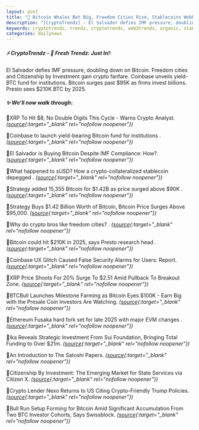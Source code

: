 ```yaml
---
layout: post
title: "🌇 Bitcoin Whales Bet Big, Freedom Cities Rise, Stablecoins Wobble . Bitcoin News"
description: "[CryptoTrendz] - El Salvador defies IMF pressure, doubling down on Bitcoin. Freedom cities and Citizenship by Investment gain crypto fanfare. Coinbase unveils yield-BTC fund for institutions. Bitcoin surges past $95K as firms invest billions. Presto sees $210K BTC by 2025."
keywords: cryptotrendz, trendz, cryptotrends, web3trends, organic, stablecoin, Market, Trump, Investors, Bitcoin, Crypto, BTC
categories: dailynews
---
```


##### ⚡ CryptoTrendz - 📌 *Fresh Trendz: Just In!:*

El Salvador defies IMF pressure, doubling down on Bitcoin. Freedom cities and Citizenship by Investment gain crypto fanfare. Coinbase unveils yield-BTC fund for institutions. Bitcoin surges past $95K as firms invest billions. Presto sees $210K BTC by 2025.

##### ✨ *We’ll now walk through:*


🔹XRP To Hit $8, No Double Digits This Cycle - Warns Crypto Analyst. *([source](https://s.avyag.com/psj1){:target="_blank" rel="nofollow noopener"})*

🔹Coinbase to launch yield-bearing Bitcoin fund for institutions . *([source](https://s.avyag.com/7c8x){:target="_blank" rel="nofollow noopener"})*

🔹El Salvador is Buying Bitcoin Despite IMF Compliance: How?. *([source](https://s.avyag.com/foos){:target="_blank" rel="nofollow noopener"})*

🔹What happened to sUSD? How a crypto-collateralized stablecoin depegged . *([source](https://s.avyag.com/p5wt){:target="_blank" rel="nofollow noopener"})*

🔹Strategy added 15,355 Bitcoin for $1.42B as price surged above $90K . *([source](https://s.avyag.com/rft5){:target="_blank" rel="nofollow noopener"})*

🔹Strategy Buys $1.42 Billion Worth of Bitcoin, Bitcoin Price Surges Above $95,000. *([source](https://s.avyag.com/iqku){:target="_blank" rel="nofollow noopener"})*

🔹Why do crypto bros like freedom cities? . *([source](https://s.avyag.com/0sqf){:target="_blank" rel="nofollow noopener"})*

🔹Bitcoin could hit $210K in 2025, says Presto research head . *([source](https://s.avyag.com/rzhm){:target="_blank" rel="nofollow noopener"})*

🔹Coinbase UX Glitch Caused False Security Alarms for Users: Report. *([source](https://s.avyag.com/00gy){:target="_blank" rel="nofollow noopener"})*

🔹XRP Price Shoots For 20% Surge To $2.51 Amid Pullback To Breakout Zone. *([source](https://s.avyag.com/1mf5){:target="_blank" rel="nofollow noopener"})*

🔹BTCBull Launches Milestone Farming as Bitcoin Eyes $100K - Earn Big with the Presale Coin Investors Are Watching. *([source](https://s.avyag.com/43aj){:target="_blank" rel="nofollow noopener"})*

🔹Ethereum Fusaka hard fork set for late 2025 with major EVM changes . *([source](https://s.avyag.com/kq55){:target="_blank" rel="nofollow noopener"})*

🔹Ika Reveals Strategic Investment From Sui Foundation, Bringing Total Funding to Over $21m. *([source](https://s.avyag.com/nqrk){:target="_blank" rel="nofollow noopener"})*

🔹An Introduction to The Satoshi Papers. *([source](https://s.avyag.com/wttk){:target="_blank" rel="nofollow noopener"})*

🔹Citizenship By Investment: The Emerging Market for State Services via Citizen X. *([source](https://s.avyag.com/elrd){:target="_blank" rel="nofollow noopener"})*

🔹Crypto Lender Nexo Returns to US Citing Crypto-Friendly Trump Policies. *([source](https://s.avyag.com/kq7m){:target="_blank" rel="nofollow noopener"})*

🔹Bull Run Setup Forming for Bitcoin Amid Significant Accumulation From Two BTC Investor Cohorts, Says Swissblock. *([source](https://s.avyag.com/8bwb){:target="_blank" rel="nofollow noopener"})*

